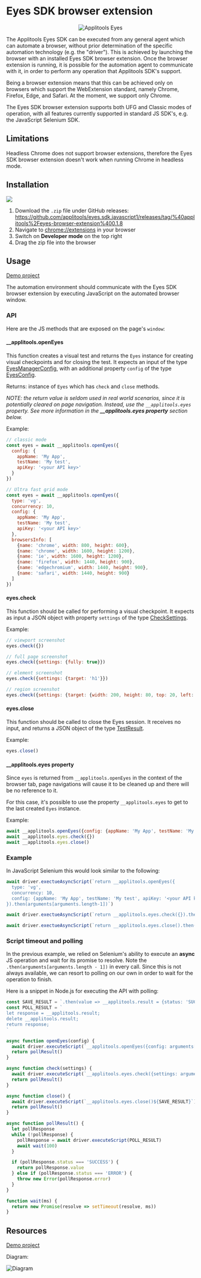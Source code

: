 # Eyes SDK browser extension
<center>

  ![Applitools Eyes](https://i.ibb.co/3hWJK68/applitools-eyes-logo.png)

  </center>

The Applitools Eyes SDK can be executed from any general agent which can automate a browser, without prior determination of the specific automation technology (e.g. the "driver").
This is achieved by launching the browser with an installed Eyes SDK browser extension. Once the browser extension is running, it is possible for the automation agent to communicate with it, in order to perform any operation that Applitools SDK's support.

Being a browser extension means that this can be achieved only on browsers which support the WebExtension standard, namely Chrome, Firefox, Edge, and Safari.
At the moment, we support only Chrome.

The Eyes SDK browser extension supports both UFG and Classic modes of operation, with all features currently supported in standard JS SDK's, e.g. the JavaScript Selenium SDK.

## Limitations

Headless Chrome does not support browser extensions, therefore the Eyes SDK browser extension doesn't work when running Chrome in headless mode.

## Installation

![](https://i.imgur.com/dmsNNRB.gif)

1. Download the `.zip` file under GitHub releases: https://github.com/applitools/eyes.sdk.javascript1/releases/tag/%40applitools%2Feyes-browser-extension%400.1.8
2. Navigate to [chrome://extensions]() in your browser
3. Switch on **Developer mode** on the top right
4. Drag the zip file into the browser


## Usage

[Demo project](
https://jssdkstorage.blob.core.windows.net/resources/eyes-browser-extension-demo.zip)


The automation environment should communicate with the Eyes SDK browser extension by executing JavaScript on the automated browser window.

### API

Here are the JS methods that are exposed on the page's `window`: 

#### __applitools.openEyes

This function creates a visual test and returns the `Eyes` instance for creating visual checkpoints and for closing the test. It expects an input of the type [EyesManagerConfig](https://github.com/applitools/eyes.sdk.javascript1/blob/0eec1b760d07489f62d95b9441d0ee5c560c24a1/packages/types/src/config.ts#L19), with an additional property `config` of the type [EyesConfig](https://github.com/applitools/eyes.sdk.javascript1/blob/0eec1b760d07489f62d95b9441d0ee5c560c24a1/packages/types/src/config.ts#L25).

Returns: instance of `Eyes` which has `check` and `close` methods.

_NOTE: the return value is seldom used in real world scenarios, since it is potentially cleared on page navigation. Instead, use the `__applitools.eyes` property. See more information in the **__applitools.eyes property** section below._

Example:

```js
// classic mode
const eyes = await __applitools.openEyes({
  config: {
    appName: 'My App',
    testName: 'My test', 
    apiKey: '<your API key>'
  }
})

// Ultra fast grid mode
const eyes = await __applitools.openEyes({
  type: 'vg',
  concurrency: 10,
  config: {
    appName: 'My App',
    testName: 'My test', 
    apiKey: '<your API key>'
  },
  browsersInfo: [
    {name: 'chrome', width: 800, height: 600},
    {name: 'chrome', width: 1600, height: 1200},
    {name: 'ie', width: 1600, height: 1200},
    {name: 'firefox', width: 1440, height: 900},
    {name: 'edgechromium', width: 1440, height: 900},
    {name: 'safari', width: 1440, height: 900}
  ]
})
```

#### eyes.check

This function should be called for performing a visual checkpoint. It expects as input a JSON object with property `settings` of the type [CheckSettings](https://github.com/applitools/eyes.sdk.javascript1/blob/0eec1b760d07489f62d95b9441d0ee5c560c24a1/packages/types/src/setting.ts#L66).

Example:

```js
// viewport screenshot
eyes.check({})

// full page screenshot
eyes.check({settings: {fully: true}})

// element screenshot
eyes.check({settings: {target: 'h1'}})

// region screenshot
eyes.check({settings: {target: {width: 200, height: 80, top: 20, left: 10}}})
```

#### eyes.close

This function should be called to close the Eyes session. It receives no input, and returns a JSON object of the type [TestResult](https://github.com/applitools/eyes.sdk.javascript1/blob/0eec1b760d07489f62d95b9441d0ee5c560c24a1/packages/types/src/data.ts#L205).

Example:

```js
eyes.close()
```

#### __applitools.eyes property

Since `eyes` is returned from `__applitools.openEyes` in the context of the browser tab, page navigations will cause it to be cleaned up and there will be no reference to it.

For this case, it's possible to use the property `__applitools.eyes` to get to the last created `Eyes` instance.

Example:

```js
await __applitools.openEyes({config: {appName: 'My App', testName: 'My test', apiKey: '<your API key>'}})
await __applitools.eyes.check({})
await __applitools.eyes.close()

```

### Example

In JavaScript Selenium this would look similar to the following:

```js
await driver.exectueAsyncScript(`return __applitools.openEyes({
  type: 'vg',
  concurrency: 10,
  config: {appName: 'My App', testName: 'My test', apiKey: '<your API key>'}
}).then(arguments[arguments.length-1])`)

await driver.exectueAsyncScript(`return __applitools.eyes.check({}).then(arguments[arguments.length-1])`)

await driver.exectueAsyncScript(`return __applitools.eyes.close().then(arguments[arguments.length-1])`)
```

### Script timeout and polling

In the previous example, we relied on Selenium's ability to execute an **async** JS operation and wait for its promise to resolve. Note the `.then(arguments[arguments.length - 1])` in every call.
Since this is not always available, we can resort to polling on our own in order to wait for the operation to finish.

Here is a snippet in Node.js for executing the API with polling:

```js
const SAVE_RESULT = `.then(value => __applitools.result = {status: 'SUCCESS', value}).catch(error => __applitools.result = {status: 'ERROR', error})`
const POLL_RESULT = `
let response = __applitools.result;
delete __applitools.result;
return response;
`

async function openEyes(config) {
  await driver.executeScript(`__applitools.openEyes({config: arguments[0]})${SAVE_RESULT}`, config)
  return pollResult()
}

async function check(settings) {
  await driver.executeScript(`__applitools.eyes.check({settings: arguments[0]})${SAVE_RESULT}`, settings)
  return pollResult()
}

async function close() {
  await driver.executeScript(`__applitools.eyes.close()${SAVE_RESULT}`)
  return pollResult()
}

async function pollResult() {
  let pollResponse
  while (!pollResponse) {
    pollResponse = await driver.executeScript(POLL_RESULT)
    await wait(100)
  }

  if (pollResponse.status === 'SUCCESS') {
    return pollResponse.value
  } else if (pollResponse.status === 'ERROR') {
    throw new Error(pollResponse.error)
  }
}

function wait(ms) {
  return new Promise(resolve => setTimeout(resolve, ms))
}
```

## Resources

[Demo project](
https://jssdkstorage.blob.core.windows.net/resources/eyes-browser-extension-demo.zip)

Diagram:

![Diagram](https://jssdkstorage.blob.core.windows.net/resources/eyes-browser-extension.png) 
